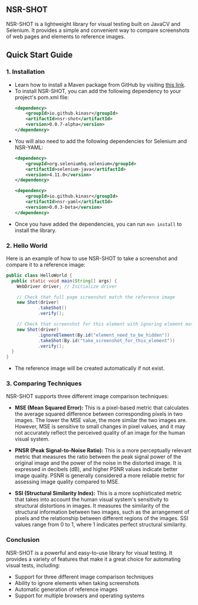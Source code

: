 NSR-SHOT
---
NSR-SHOT is a lightweight library for visual testing built on JavaCV and Selenium. It provides a simple and convenient 
way to compare screenshots of web pages and elements to reference images.

## Quick Start Guide

### 1. Installation
- Learn how to install a Maven package from GitHub by visiting [this link](https://docs.github.com/en/packages/working-with-a-github-packages-registry/working-with-the-apache-maven-registry#installing-a-package).
- To install NSR-SHOT, you can add the following dependency to your project's pom.xml file:
    ```xml
    <dependency>
        <groupId>io.github.kinasr</groupId>
        <artifactId>nsr-shot</artifactId>
        <version>0.0.7-alpha</version>
    </dependency>
    ```
- You will also need to add the following dependencies for Selenium and NSR-YAML:
    ```xml
    <dependency>
        <groupId>org.seleniumhq.selenium</groupId>
        <artifactId>selenium-java</artifactId>
        <version>4.11.0</version>
    </dependency>

    <dependency>
        <groupId>io.github.kinasr</groupId>
        <artifactId>nsr-yaml</artifactId>
        <version>0.0.3-beta</version>
    </dependency>
    ```
- Once you have added the dependencies, you can run `mvn install` to install the library.

### 2. Hello World

Here is an example of how to use NSR-SHOT to take a screenshot and compare it to a reference image:
```java
public class HelloWorld {
  public static void main(String[] args) {
    WebDriver driver; // Initialize driver

    // Check that full page screenshot match the reference image
    new Shot(driver)
            .takeShot()
            .verify();

    // Check that screenshot for this element with ignoring element match reference image 
    new Shot(driver)
            .ignoreElement(By.id("element_need_to_be_hidden"))
            .takeShot(By.id("take_screenshot_for_this_element"))
            .verify();
  }
}
```
- The reference image will be created automatically if not exist.

### 3. Comparing Techniques

NSR-SHOT supports three different image comparison techniques:

* **MSE (Mean Squared Error):** This is a pixel-based metric that calculates the average squared difference between corresponding pixels in two images. The lower the MSE value, the more similar the two images are. However, MSE is sensitive to small changes in pixel values, and it may not accurately reflect the perceived quality of an image for the human visual system.

* **PNSR (Peak Signal-to-Noise Ratio):** This is a more perceptually relevant metric that measures the ratio between the peak signal power of the original image and the power of the noise in the distorted image. It is expressed in decibels (dB), and higher PSNR values indicate better image quality. PSNR is generally considered a more reliable metric for assessing image quality compared to MSE.

* **SSI (Structural Similarity Index):** This is a more sophisticated metric that takes into account the human visual system's sensitivity to structural distortions in images. It measures the similarity of the structural information between two images, such as the arrangement of pixels and the relationship between different regions of the images. SSI values range from 0 to 1, where 1 indicates perfect structural similarity.


### Conclusion
NSR-SHOT is a powerful and easy-to-use library for visual testing. It provides a variety of features that make it a great choice for automating visual tests, including:

* Support for three different image comparison techniques
* Ability to ignore elements when taking screenshots
* Automatic generation of reference images
* Support for multiple browsers and operating systems